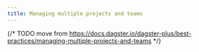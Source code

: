 ```yaml
---
title: Managing multiple projects and teams
---
```


{/* TODO move from https://docs.dagster.io/dagster-plus/best-practices/managing-multiple-projects-and-teams */}